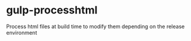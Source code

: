 gulp-processhtml
================

Process html files at build time to modify them depending on the release environment
